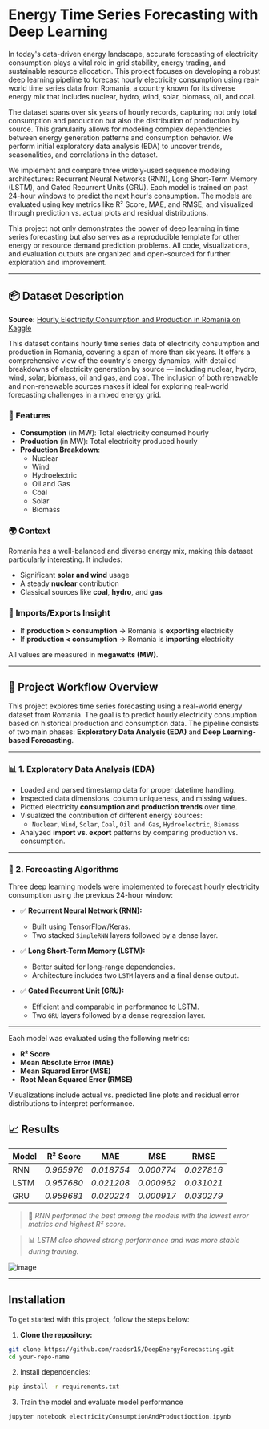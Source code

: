 #  Energy Time Series Forecasting with Deep Learning

In today's data-driven energy landscape, accurate forecasting of electricity consumption plays a vital role in grid stability, energy trading, and sustainable resource allocation. This project focuses on developing a robust deep learning pipeline to forecast hourly electricity consumption using real-world time series data from Romania, a country known for its diverse energy mix that includes nuclear, hydro, wind, solar, biomass, oil, and coal.

The dataset spans over six years of hourly records, capturing not only total consumption and production but also the distribution of production by source. This granularity allows for modeling complex dependencies between energy generation patterns and consumption behavior. We perform initial exploratory data analysis (EDA) to uncover trends, seasonalities, and correlations in the dataset.

We implement and compare three widely-used sequence modeling architectures: Recurrent Neural Networks (RNN), Long Short-Term Memory (LSTM), and Gated Recurrent Units (GRU). Each model is trained on past 24-hour windows to predict the next hour's consumption. The models are evaluated using key metrics like R² Score, MAE, and RMSE, and visualized through prediction vs. actual plots and residual distributions.

This project not only demonstrates the power of deep learning in time series forecasting but also serves as a reproducible template for other energy or resource demand prediction problems. All code, visualizations, and evaluation outputs are organized and open-sourced for further exploration and improvement.

---

## 📦 Dataset Description

**Source:** [Hourly Electricity Consumption and Production in Romania on Kaggle](https://www.kaggle.com/datasets/stefancomanita/hourly-electricity-consumption-and-production/data)

This dataset contains hourly time series data of electricity consumption and production in Romania, covering a span of more than six years. It offers a comprehensive view of the country's energy dynamics, with detailed breakdowns of electricity generation by source — including nuclear, hydro, wind, solar, biomass, oil and gas, and coal. The inclusion of both renewable and non-renewable sources makes it ideal for exploring real-world forecasting challenges in a mixed energy grid.

### 🔧 Features
- **Consumption** (in MW): Total electricity consumed hourly  
- **Production** (in MW): Total electricity produced hourly  
- **Production Breakdown**:
  - Nuclear  
  - Wind  
  - Hydroelectric  
  - Oil and Gas  
  - Coal  
  - Solar  
  - Biomass  

### 🌍 Context
Romania has a well-balanced and diverse energy mix, making this dataset particularly interesting. It includes:
- Significant **solar and wind** usage  
- A steady **nuclear** contribution  
- Classical sources like **coal**, **hydro**, and **gas**

### 🔁 Imports/Exports Insight
- If **production > consumption** → Romania is **exporting** electricity  
- If **production < consumption** → Romania is **importing** electricity  

All values are measured in **megawatts (MW)**.

---

## 🔧 Project Workflow Overview

This project explores time series forecasting using a real-world energy dataset from Romania. The goal is to predict hourly electricity consumption based on historical production and consumption data. The pipeline consists of two main phases: **Exploratory Data Analysis (EDA)** and **Deep Learning-based Forecasting**.

---

### 📊 1. Exploratory Data Analysis (EDA)

- Loaded and parsed timestamp data for proper datetime handling.
- Inspected data dimensions, column uniqueness, and missing values.
- Plotted electricity **consumption and production trends** over time.
- Visualized the contribution of different energy sources:
  - `Nuclear`, `Wind`, `Solar`, `Coal`, `Oil and Gas`, `Hydroelectric`, `Biomass`
- Analyzed **import vs. export** patterns by comparing production vs. consumption.

---

### 🤖 2. Forecasting Algorithms

Three deep learning models were implemented to forecast hourly electricity consumption using the previous 24-hour window:

- ✅ **Recurrent Neural Network (RNN):**
  - Built using TensorFlow/Keras.
  - Two stacked `SimpleRNN` layers followed by a dense layer.

- ✅ **Long Short-Term Memory (LSTM):**
  - Better suited for long-range dependencies.
  - Architecture includes two `LSTM` layers and a final dense output.

- ✅ **Gated Recurrent Unit (GRU):**
  - Efficient and comparable in performance to LSTM.
  - Two `GRU` layers followed by a dense regression layer.

---

Each model was evaluated using the following metrics:

- **R² Score**
- **Mean Absolute Error (MAE)**
- **Mean Squared Error (MSE)**
- **Root Mean Squared Error (RMSE)**

Visualizations include actual vs. predicted line plots and residual error distributions to interpret performance.

## 📈 Results

| Model |   R² Score   |     MAE    |     MSE    |    RMSE    |
|-------|--------------|------------|------------|------------|
| RNN   | *0.965976*   | *0.018754* | *0.000774* | *0.027816* |
| LSTM  | *0.957680*   | *0.021208* | *0.000962* | *0.031021* |
| GRU   | *0.959681*   | *0.020224* | *0.000917* | *0.030279* |

> 📌 *RNN performed the best among the models with the lowest error metrics and highest R² score.*

> 📊 *LSTM also showed strong performance and was more stable during training.*




![image](https://github.com/user-attachments/assets/a095fdef-a0aa-404d-8090-1400a73afaac)



---


##  Installation

To get started with this project, follow the steps below:

1. **Clone the repository:**

```bash
git clone https://github.com/raadsr15/DeepEnergyForecasting.git
cd your-repo-name
```

2. Install dependencies:

```bash
pip install -r requirements.txt
```

3. Train the model and evaluate model performance
   
```bash
jupyter notebook electricityConsumptionAndProductioction.ipynb
```
